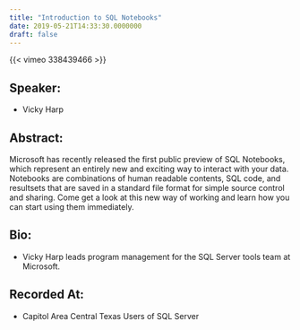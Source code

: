 ```yaml
---
title: "Introduction to SQL Notebooks"
date: 2019-05-21T14:33:30.0000000
draft: false
---
```


{{< vimeo 338439466 >}}

## Speaker:

 - Vicky Harp

## Abstract:

<p>Microsoft has recently released the first public preview of SQL Notebooks, which represent an entirely new and exciting way to interact with your data. Notebooks are combinations of human readable contents, SQL code, and resultsets that are saved in a standard file format for simple source control and sharing. Come get a look at this new way of working and learn how you can start using them immediately.</p>

## Bio:

 - <p>Vicky Harp leads program management for the SQL Server tools team at Microsoft.</p>

## Recorded At:

 - Capitol Area Central Texas Users of SQL Server

